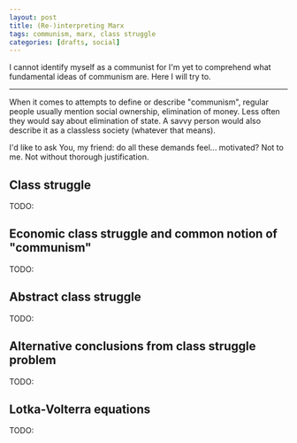 ```yaml
---
layout: post
title: (Re-)interpreting Marx
tags: communism, marx, class struggle
categories: [drafts, social]
---
```


I cannot identify myself as a communist
for I'm yet to comprehend what fundamental ideas
of communism are.
Here I will try to.

* * *

When it comes to attempts to define or describe "communism",
regular people usually mention
social ownership, elimination of money.
Less often they would say about elimination of state.
A savvy person would also describe it as a classless society
(whatever that means).

I'd like to ask You, my friend: do all these demands feel... motivated?
Not to me. Not without thorough justification.

Class struggle
---

TODO:

Economic class struggle and common notion of "communism"
---

TODO:

Abstract class struggle
---

TODO:

Alternative conclusions from class struggle problem
---

TODO:

Lotka-Volterra equations
---

TODO:
